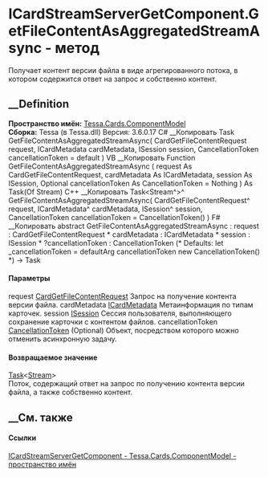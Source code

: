 # ICardStreamServerGetComponent.GetFileContentAsAggregatedStreamAsync - метод
Получает контент версии файла в виде агрегированного потока, в котором
содержится ответ на запрос и собственно контент.
##  __Definition
 **Пространство имён:**
[Tessa.Cards.ComponentModel](N_Tessa_Cards_ComponentModel.htm)  
 **Сборка:** Tessa (в Tessa.dll) Версия: 3.6.0.17
C# __Копировать
     Task<Stream> GetFileContentAsAggregatedStreamAsync(
    	CardGetFileContentRequest request,
    	ICardMetadata cardMetadata,
    	ISession session,
    	CancellationToken cancellationToken = default
    )
VB __Копировать
     Function GetFileContentAsAggregatedStreamAsync ( 
    	request As CardGetFileContentRequest,
    	cardMetadata As ICardMetadata,
    	session As ISession,
    	Optional cancellationToken As CancellationToken = Nothing
    ) As Task(Of Stream)
C++ __Копировать
    Task<Stream^>^ GetFileContentAsAggregatedStreamAsync(
    	CardGetFileContentRequest^ request, 
    	ICardMetadata^ cardMetadata, 
    	ISession^ session, 
    	CancellationToken cancellationToken = CancellationToken()
    )
F# __Копировать
     abstract GetFileContentAsAggregatedStreamAsync : 
            request : CardGetFileContentRequest * 
            cardMetadata : ICardMetadata * 
            session : ISession * 
            ?cancellationToken : CancellationToken 
    (* Defaults:
            let _cancellationToken = defaultArg cancellationToken new CancellationToken()
    *)
    -> Task<Stream> 
#### Параметры
request
[CardGetFileContentRequest](T_Tessa_Cards_CardGetFileContentRequest.htm)
    Запрос на получение контента версии файла.
cardMetadata [ICardMetadata](T_Tessa_Cards_ICardMetadata.htm)
    Метаинформация по типам карточек.
session [ISession](T_Tessa_Platform_Runtime_ISession.htm)
    Сессия пользователя, выполняющего сохранение карточки с контентом файлов.
cancellationToken
[CancellationToken](https://learn.microsoft.com/dotnet/api/system.threading.cancellationtoken)
(Optional)
    Объект, посредством которого можно отменить асинхронную задачу.
#### Возвращаемое значение
[Task](https://learn.microsoft.com/dotnet/api/system.threading.tasks.task-1)<[Stream](https://learn.microsoft.com/dotnet/api/system.io.stream)>  
Поток, содержащий ответ на запрос по получению контента версии файла, а также
собственно контент.
##  __См. также
#### Ссылки
[ICardStreamServerGetComponent -
](T_Tessa_Cards_ComponentModel_ICardStreamServerGetComponent.htm)
[Tessa.Cards.ComponentModel - пространство
имён](N_Tessa_Cards_ComponentModel.htm)
